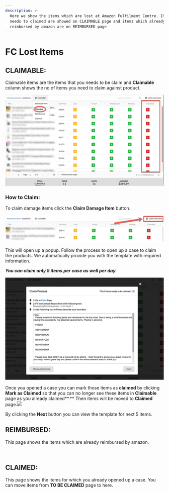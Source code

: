 ```yaml
---
description: >-
  Here we show the items which are lost at Amazon Fulfilment Centre. Items which
  needs to claimed are showed on CLAIMABLE page and items which already been
  reimbursed by amazon are on REIMBURSED page
---
```


# FC Lost Items

## CLAIMABLE:

Claimable items are the items that you needs to be claim and **Claimable** column shows the no of items you need to claim against product.

![](../.gitbook/assets/2018-09-18_17-47-15.png)

### How to Claim: <a id="how-to-claim"></a>

To claim damage items click the **Claim Damage Item** button.

![](../.gitbook/assets/2018-09-18_17-49-09.png)

This will open up a popup. Follow the process to open up a case to claim the products. We automatically provide you with the template with required information.

_**You can claim only 5 items per case as well per day.**_

![](../.gitbook/assets/2018-09-18_17-50-09.png)

Once you opened a case you can mark those items as **claimed** by clicking **Mark as Claimed** so that you can no longer see these items in **Claimable** page as you already claimed**.** Then items will be moved to **Claimed** page.![](https://blobscdn.gitbook.com/v0/b/gitbook-28427.appspot.com/o/assets%2F-LEngZ6RxCEPq-LC6l_L%2F-LMfoDWMhTIcB5JASkJs%2F-LMgETU9t0_YW1Nqajgd%2F2018-09-18_15-32-02.png?alt=media&token=eb7e76eb-8f08-4bd7-bfa8-749651b4628b)

By clicking the **Next** button you can view the template for next 5 items.​

## REIMBURSED: <a id="reimbursed"></a>

This page shows the items which are already reimbursed by amazon.

​

## CLAIMED: <a id="claimed"></a>

This page shows the items for which you already opened up a case. You can move items from **TO BE CLAIMED** page to here.[  
](https://docs.minmaxind.com/reimbursement)

